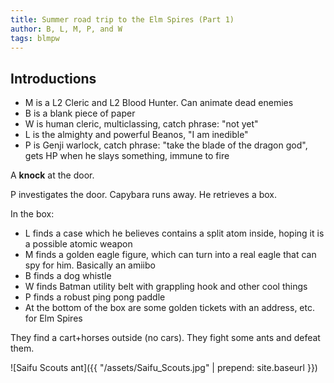 ```yaml
---
title: Summer road trip to the Elm Spires (Part 1)
author: B, L, M, P, and W
tags: blmpw
---
```


## Introductions

- M is a L2 Cleric and L2 Blood Hunter. Can animate dead enemies
- B is a blank piece of paper
- W is human cleric, multiclassing, catch phrase: "not yet"
- L is the almighty and powerful Beanos, "I am inedible"
- P is Genji warlock, catch phrase: "take the blade of the dragon god", gets HP when he slays something, immune to fire

A **knock** at the door.

P investigates the door. Capybara runs away. He retrieves a box.

In the box:

- L finds a case which he believes contains a split atom inside, hoping it is a possible atomic weapon
- M finds a golden eagle figure, which can turn into a real eagle that can spy for him. Basically an amiibo
- B finds a dog whistle
- W finds Batman utility belt with grappling hook and other cool things
- P finds a robust ping pong paddle
- At the bottom of the box are some golden tickets with an address, etc. for Elm Spires

They find a cart+horses outside (no cars). They fight some ants and defeat them.

![Saifu Scouts ant]({{ "/assets/Saifu_Scouts.jpg" | prepend: site.baseurl }})
